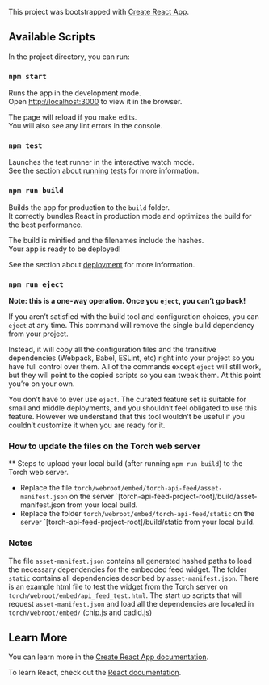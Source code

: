 This project was bootstrapped with [Create React App](https://github.com/facebook/create-react-app).

## Available Scripts

In the project directory, you can run:

### `npm start`

Runs the app in the development mode.<br>
Open [http://localhost:3000](http://localhost:3000) to view it in the browser.

The page will reload if you make edits.<br>
You will also see any lint errors in the console.

### `npm test`

Launches the test runner in the interactive watch mode.<br>
See the section about [running tests](https://facebook.github.io/create-react-app/docs/running-tests) for more information.

### `npm run build`

Builds the app for production to the `build` folder.<br>
It correctly bundles React in production mode and optimizes the build for the best performance.

The build is minified and the filenames include the hashes.<br>
Your app is ready to be deployed!

See the section about [deployment](https://facebook.github.io/create-react-app/docs/deployment) for more information.

### `npm run eject`

**Note: this is a one-way operation. Once you `eject`, you can’t go back!**

If you aren’t satisfied with the build tool and configuration choices, you can `eject` at any time. This command will remove the single build dependency from your project.

Instead, it will copy all the configuration files and the transitive dependencies (Webpack, Babel, ESLint, etc) right into your project so you have full control over them. All of the commands except `eject` will still work, but they will point to the copied scripts so you can tweak them. At this point you’re on your own.

You don’t have to ever use `eject`. The curated feature set is suitable for small and middle deployments, and you shouldn’t feel obligated to use this feature. However we understand that this tool wouldn’t be useful if you couldn’t customize it when you are ready for it.


### How to update the files on the Torch web server
** Steps to upload your local build (after running `npm run build`) to the Torch web server.

- Replace the file `torch/webroot/embed/torch-api-feed/asset-manifest.json` on the server `[torch-api-feed-project-root]/build/asset-manifest.json from your local build.
- Replace the folder `torch/webroot/embed/torch-api-feed/static` on the server `[torch-api-feed-project-root]/build/static from your local build.

### Notes

The file `asset-manifest.json` contains all generated hashed paths to load the necessary dependencies for the embedded feed widget. 
The folder `static`  contains all dependencies described by `asset-manifest.json`.
There is an example html file to test the widget from the Torch server on `torch/webroot/embed/api_feed_test.html`.
The start up scripts that will request `asset-manifest.json` and load all the dependencies are located in `torch/webroot/embed/` (chip.js and cadid.js)

## Learn More

You can learn more in the [Create React App documentation](https://facebook.github.io/create-react-app/docs/getting-started).

To learn React, check out the [React documentation](https://reactjs.org/).
